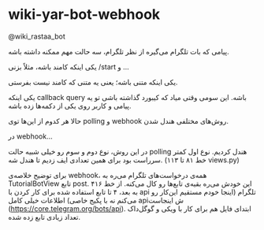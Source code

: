 # wiki-yar-bot-webhook
@wiki_rastaa_bot

پیامی که بات تلگرام می‌گیره از نظر تلگرام، سه حالت مهم ممکنه داشته باشه. 

یکی اینکه کامند باشه، مثلاً بزنی /start و ... 

یکی اینکه متنی باشه؛ یعنی یه متنی که کامند نیست بفرستی. 

یکی اینکه callback query باشه. این سومی وقتی میاد که کیبورد گذاشته باشی تو یه پیامی و کاربر روی یکی از دکمه‌ها زده باشه. 

حالا هر کدوم از این‌ها توی polling و webhook روش‌های مختلفی هندل شدن.

در webhook...

در این روش، نوع دوم و سوم رو خیلی شبیه حالت polling هندل کردیم. نوع اول کمتر سرراست بود برای همین تعدادی ایف زدیم تا هندل شه. (خط ۸۱ تا ۱۱۳ views.py)

برای توضیح خلاصه‌ی webhook، همه‌ی درخواست‌های تلگرام می‌ره به TutorialBotView تابع post. این خودش می‌ره بقیه‌ی تابع‌ها رو کال می‌کنه. از خط ۴۱۶ به بعد، ۴ تا تابع استفاده شده برای کار کردن با api تلگرام (اینجا خودم مستقیم این‌کار رو می‌کنم نه با پکیج خاصی) اطلاعات خیلی کامل apiش اینجاست (https://core.telegram.org/bots/api). ابتدای فایل هم برای کار با ویکی و گوگل‌داک تعداد زیادی تابع زده شده.